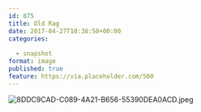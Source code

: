 ```yaml
---
id: 875
title: Old Rag
date: 2017-04-27T10:38:50+00:00
categories: 
  
  - snapshot  
format: image
published: true
feature: https://via.placeholder.com/500
---
```

![8DDC9CAD-C089-4A21-B656-55390DEA0ACD.jpeg](https://claycarson.net/wp-content/uploads/2017/04/8DDC9CAD-C089-4A21-B656-55390DEA0ACD.jpeg)